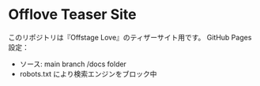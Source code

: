# Offlove Teaser Site

このリポジトリは『Offstage Love』のティザーサイト用です。
GitHub Pages 設定：
- ソース: main branch /docs folder
- robots.txt により検索エンジンをブロック中
